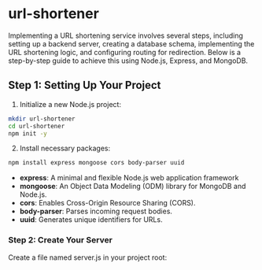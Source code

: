 # url-shortener

Implementing a URL shortening service involves several steps, including setting up a backend server, creating a database schema, implementing the URL shortening logic, and configuring routing for redirection. Below is a step-by-step guide to achieve this using Node.js, Express, and MongoDB.

## Step 1: Setting Up Your Project

 1. Initialize a new Node.js project:

```bash
mkdir url-shortener
cd url-shortener
npm init -y
```
 2. Install necessary packages:
```bash
npm install express mongoose cors body-parser uuid
```
- **express**: A minimal and flexible Node.js web application framework
- **mongoose**: An Object Data Modeling (ODM) library for MongoDB and Node.js.
- **cors**: Enables Cross-Origin Resource Sharing (CORS).
- **body-parser**: Parses incoming request bodies.
- **uuid**: Generates unique identifiers for URLs.

### Step 2: Create Your Server

Create a file named server.js in your project root:



```bash
```
```bash
```